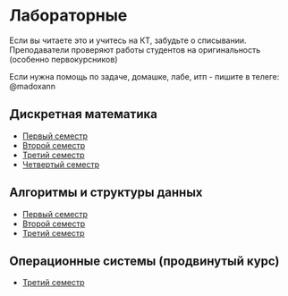 # Лабораторные
Если вы читаете это и учитесь на КТ, забудьте о списывании. Преподаватели проверяют работы студентов на оригинальность (особенно первокурсников)

Если нужна помощь по задаче, домашке, лабе, итп - пишите в телеге: @madoxann

## Дискретная математика
* [Первый семестр](1sem/dm)
* [Второй семестр](2sem/dm)
* [Третий семестр](3sem/dm)
* [Четвертый семестр](3sem/dm)
## Алгоритмы и структуры данных
* [Первый семестр](1sem/algos)
* [Второй семестр](2sem/algos)
* [Третий семестр](3sem/algos)
## Операционные системы (продвинутый курс)
* [Третий семестр](3sem/os-adv)


